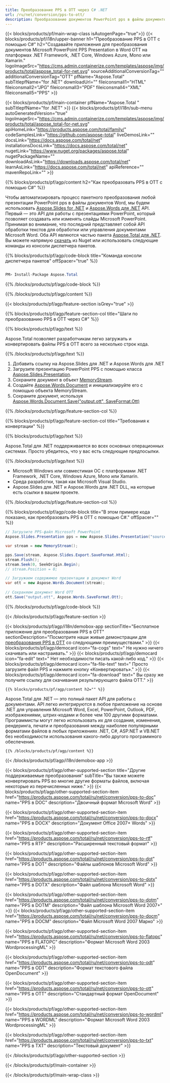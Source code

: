 ```yaml
---
title: Преобразование PPS в OTT через C# .NET 
url: /ru/net/conversion/pps-to-ott/ 
description: Преобразование документов PowerPoint pps в файлы документов Word с помощью C#. Преобразование нескольких файлов в ASP.NET или других приложениях .NET.
---
```


{{< blocks/products/pf/main-wrap-class isAutogenPage="true">}}
{{< blocks/products/pf/i18n/upper-banner h1="Преобразование PPS в OTT с помощью C#" h2="Создавайте приложения для преобразования документов Microsoft PowerPoint PPS Presentation в Word OTT на платформах .NET Framework, .NET Core, Windows Azure, Mono или Xamarin." logoImageSrc="https://cms.admin.containerize.com/templates/aspose/img/products/total/aspose_total-for-net.svg" sourceAdditionalConversionTag="" additionalConversionTag="OTT" pfName="Aspose.Total" subTitlepfName="for .NET" downloadUrl="" fileiconsmall1="HTML" fileiconsmall2="JPG" fileiconsmall3="PDF" fileiconsmall4="XML" fileiconsmall5="PPS" >}}

{{< blocks/products/pf/main-container pfName="Aspose.Total " subTitlepfName="for .NET" >}}
{{< blocks/products/pf/i18n/sub-menu autoGeneratedVersion="true" logoImageSrc="https://cms.admin.containerize.com/templates/aspose/img/products/total/aspose_total-for-net.svg" apiHomeLink="https://products.aspose.com/total/family/" codeSamplesLink="https://github.com/aspose-total" liveDemosLink="" docsLink="https://docs.aspose.com/total/net" installationsDocsLink="https://docs.aspose.com/total/net" nugetLink="https://www.nuget.org/packages/aspose.total" nugetPackageName="" downloadAsLink="https://downloads.aspose.com/total/net" learnAsLink="https://docs.aspose.com/total/net" apiReference="" mavenRepoLink="" >}}

{{% blocks/products/pf/agp/content h2="Как преобразовать PPS в OTT с помощью C#" %}}

 Чтобы автоматизировать процесс пакетного преобразования любой презентации PowerPoint pps в файлы документов Word, мы будем использовать [Aspose.Slides for .NET](https://products.aspose.com/slides/net) и [Aspose.Words для .NET](https://products.aspose.com/words/net) API. Первый — это API для работы с презентациями PowerPoint, который позволяет создавать или изменять слайды Microsoft PowerPoint. Принимая во внимание, что последний представляет собой API обработки текстов для обработки или управления документами Microsoft Word. Оба API являются частью пакета [Aspose.Total для .NET](https://products.aspose.com/total/net). Вы можете напрямую [скачать](https://downloads.aspose.com/) из Nuget или использовать следующие команды из консоли диспетчера пакетов.

{{% blocks/products/pf/agp/code-block title="Команда консоли диспетчера пакетов" offSpacer="true" %}}

```cs

PM> Install-Package Aspose.Total

```

{{% /blocks/products/pf/agp/code-block %}}

{{% /blocks/products/pf/agp/content %}}

{{< blocks/products/pf/agp/feature-section isGrey="true" >}}

{{% blocks/products/pf/agp/feature-section-col title="Шаги по преобразованию PPS в OTT через С#" %}}

{{% blocks/products/pf/agp/text %}}

 Aspose.Total позволяет разработчикам легко загружать и конвертировать файлы PPS в OTT всего за несколько строк кода.

{{% /blocks/products/pf/agp/text %}}

1. Добавить ссылку на Aspose.Slides для .NET и Aspose.Words для .NET
1. Загрузите презентацию PowerPoint PPS с помощью класса [Aspose.Slides.Presentation](https://apireference.aspose.com/slides/net/aspose.slides/presentation).
1. Сохраните документ в объект [MemoryStream](https://docs.microsoft.com/en-us/dotnet/api/system.io.memorystream?view=net-5.0).
1. Создайте [Aspose.Words.Document](https://apireference.aspose.com/words/net/aspose.words/document) и инициализируйте его с помощью объекта MemoryStream.
1. Сохраните документ, используя [Aspose.Words.Document.Save("output.ott", SaveFormat.Ott)](https://apireference.aspose.com/words/net/aspose.words.document/save/methods/3 )

{{% /blocks/products/pf/agp/feature-section-col %}}

{{% blocks/products/pf/agp/feature-section-col title="Требования к конвертации" %}}

{{% blocks/products/pf/agp/text %}}

 Aspose.Total для .NET поддерживается во всех основных операционных системах. Просто убедитесь, что у вас есть следующие предпосылки. 

{{% /blocks/products/pf/agp/text %}}

-  Microsoft Windows или совместимая ОС с платформами .NET Framework, .NET Core, Windows Azure, Mono или Xamarin.
-  Среда разработки, такая как Microsoft Visual Studio.
-  Aspose.Slides для .NET и Aspose.Words для .NET DLL, на которые есть ссылки в вашем проекте.

{{% /blocks/products/pf/agp/feature-section-col %}}

{{% blocks/products/pf/agp/code-block title="В этом примере кода показано, как преобразовать PPS в OTT с помощью C#." offSpacer="" %}}

```cs
// Загрузите PPS-файл Microsoft PowerPoint
Aspose.Slides.Presentation pps = new Aspose.Slides.Presentation("source.pps");

var stream = new MemoryStream();

pps.Save(stream, Aspose.Slides.Export.SaveFormat.Html);
stream.Flush();
stream.Seek(0, SeekOrigin.Begin);
// stream.Position = 0;

// Загружаем содержимое презентации в документ Word
var ott = new Aspose.Words.Document(stream);
      
// Сохраняем документ Word OTT
ott.Save("output.ott", Aspose.Words.SaveFormat.Ott);

```

{{% /blocks/products/pf/agp/code-block %}}

{{< /blocks/products/pf/agp/feature-section >}}


<!-- aboutfile Starts -->

{{< blocks/products/pf/agp/i18n/demobox-app sectionTitle="Бесплатное приложение для преобразования PPS в OTT" sectionDescription="Посмотрите наши живые демонстрации для [преобразования PPS в OTT](https://products.aspose.app/slides/conversion/) со следующими преимуществами." >}}
        {{< blocks/products/pf/agp/democard icon="fa-cogs" text=" Не нужно ничего скачивать или настраивать." >}}
        {{< blocks/products/pf/agp/democard icon="fa-edit" text=" Нет необходимости писать какой-либо код." >}}
        {{< blocks/products/pf/agp/democard icon="fa-file-text" text=" Просто загрузите файл PPS и нажмите кнопку «Конвертировать»." >}}
        {{< blocks/products/pf/agp/democard icon="fa-download" text=" Вы сразу же получите ссылку для скачивания результирующего файла OTT." >}}

    {{% blocks/products/pf/agp/content h2="" %}}

Aspose.Total для .NET — это полный пакет API для работы с документами. API легко интегрируются в любое приложение на основе .NET для управления Microsoft Word, Excel, PowerPoint, Outlook, PDF, изображениями, штрих-кодами и более чем 100 другими форматами. Программисты могут легко использовать их для создания, изменения, рендеринга, печати и преобразования между наиболее популярными форматами файлов в любых приложениях .NET, C#, ASP.NET и VB.NET без необходимости использования какого-либо другого программного обеспечения.



    {{% /blocks/products/pf/agp/content %}}
{{< /blocks/products/pf/agp/i18n/demobox-app >}}

<!-- aboutfile Ends -->

{{< blocks/products/pf/agp/other-supported-section title="Другие поддерживаемые преобразования" subTitle="Вы также можете конвертировать PPS во многие другие форматы файлов, включая некоторые из перечисленных ниже." >}}
{{< blocks/products/pf/agp/other-supported-section-item href="https://products.aspose.com/total/ru/net/conversion/pps-to-doc" name="PPS в DOC" description="Двоичный формат Microsoft Word" >}} 

{{< blocks/products/pf/agp/other-supported-section-item href="https://products.aspose.com/total/ru/net/conversion/pps-to-docx" name="PPS в DOCX" description="Документ Office 2007+ Words" >}} 

{{< blocks/products/pf/agp/other-supported-section-item href="https://products.aspose.com/total/ru/net/conversion/pps-to-rtf" name="PPS в RTF" description="Расширенный текстовый формат" >}} 

{{< blocks/products/pf/agp/other-supported-section-item href="https://products.aspose.com/total/ru/net/conversion/pps-to-dot" name="PPS в DOT" description="Файлы шаблонов Microsoft Word" >}} 

{{< blocks/products/pf/agp/other-supported-section-item href="https://products.aspose.com/total/ru/net/conversion/pps-to-dotx" name="PPS в DOTX" description="Файл шаблона Microsoft Word" >}} 

{{< blocks/products/pf/agp/other-supported-section-item href="https://products.aspose.com/total/ru/net/conversion/pps-to-dotm" name="PPS в DOTM" description="Файл шаблона Microsoft Word 2007+" >}} 
{{< blocks/products/pf/agp/other-supported-section-item href="https://products.aspose.com/total/ru/net/conversion/pps-to-docm" name="PPS в DOCM" description="Файл Microsoft Word 2007 Марко" >}} 

{{< blocks/products/pf/agp/other-supported-section-item href="https://products.aspose.com/total/ru/net/conversion/pps-to-flatopc" name="PPS в FLATOPC" description="Формат Microsoft Word 2003 WordprocessingML" >}} 

{{< blocks/products/pf/agp/other-supported-section-item href="https://products.aspose.com/total/ru/net/conversion/pps-to-odt" name="PPS в ODT" description="Формат текстового файла OpenDocument" >}} 

{{< blocks/products/pf/agp/other-supported-section-item href="https://products.aspose.com/total/ru/net/conversion/pps-to-ott" name="PPS в OTT" description="Стандартный формат OpenDocument" >}} 

{{< blocks/products/pf/agp/other-supported-section-item href="https://products.aspose.com/total/ru/net/conversion/pps-to-wordml" name="PPS в WORDML" description="Формат Microsoft Word 2003 WordprocessingML" >}} 

{{< blocks/products/pf/agp/other-supported-section-item href="https://products.aspose.com/total/ru/net/conversion/pps-to-txt" name="PPS в TXT" description="Текстовый документ" >}} 

{{< /blocks/products/pf/agp/other-supported-section >}}

{{< /blocks/products/pf/main-container >}}
    
{{< /blocks/products/pf/main-wrap-class >}}